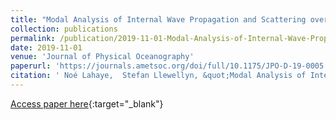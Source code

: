 ```yaml
---
title: "Modal Analysis of Internal Wave Propagation and Scattering over Large-Amplitude Topography"
collection: publications
permalink: /publication/2019-11-01-Modal-Analysis-of-Internal-Wave-Propagation-and-Scattering-over-Large-Amplitude-Topography
date: 2019-11-01
venue: 'Journal of Physical Oceanography'
paperurl: 'https://journals.ametsoc.org/doi/full/10.1175/JPO-D-19-0005.1'
citation: ' Noé Lahaye,  Stefan Llewellyn, &quot;Modal Analysis of Internal Wave Propagation and Scattering over Large-Amplitude Topography.&quot; Journal of Physical Oceanography, 2019.'
---
```

[Access paper here](https://journals.ametsoc.org/doi/full/10.1175/JPO-D-19-0005.1){:target="_blank"}
